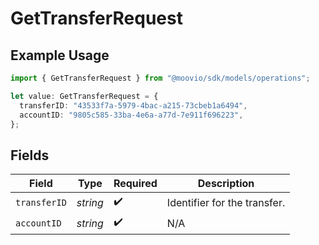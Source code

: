 # GetTransferRequest

## Example Usage

```typescript
import { GetTransferRequest } from "@moovio/sdk/models/operations";

let value: GetTransferRequest = {
  transferID: "43533f7a-5979-4bac-a215-73cbeb1a6494",
  accountID: "9805c585-33ba-4e6a-a77d-7e911f696223",
};
```

## Fields

| Field                        | Type                         | Required                     | Description                  |
| ---------------------------- | ---------------------------- | ---------------------------- | ---------------------------- |
| `transferID`                 | *string*                     | :heavy_check_mark:           | Identifier for the transfer. |
| `accountID`                  | *string*                     | :heavy_check_mark:           | N/A                          |
